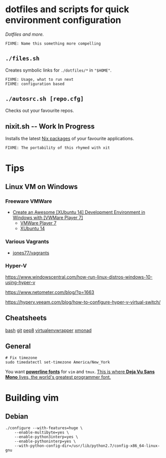 # dotfiles and **scripts** for quick environment configuration

*Dotfiles and more.*

    FIXME: Name this something more compelling

## `./files.sh`

Creates symbolic links for `./dotfiles/*` in `"$HOME"`.

    FIXME: Usage, what to run next
    FIXME: configuration based

## `./autosrc.sh [repo.cfg]`

Checks out your favourite repos.

## nixit.sh -- Work In Progress

Installs the latest [Nix packages](https://nixos.org/nix/) of your favourite
applications.

    FIXME: The portability of this rhymed with xit


# Tips

## Linux VM on Windows

### Freeware VMWare

* [Create an Awesome \[XUbuntu 14\] Development Environment in Windows with
  \[VWMare Player 7\]](https://nickjanetakis.com/blog/create-an-awesome-linux-development-environment-in-windows-with-vmware)
  * [VMWare Player 7](https://my.vmware.com/web/vmware/free#desktop_end_user_computing/vmware_player/7_0)
  * [XUbuntu 14](http://mirror.us.leaseweb.net/ubuntu-cdimage/xubuntu/releases/14.04/release/xubuntu-14.04.2-desktop-amd64.iso)

### Various Vagrants

* [jones77/vagrants](https://github.com/jones77/vagrants)

### Hyper-V

https://www.windowscentral.com/how-run-linux-distros-windows-10-using-hyper-v

https://www.netometer.com/blog/?p=1663

https://hyperv.veeam.com/blog/how-to-configure-hyper-v-virtual-switch/

## Cheatsheets
<!-- one-word links to quickstarts and cheatsheets -->

[bash](http://kvz.io/blog/2013/11/21/bash-best-practices/)
[git](https://www.git-tower.com/blog/content/posts/54-git-cheat-sheet/git-cheat-sheet-large01.png)
[pep8](http://i.imgur.com/ckjEZOi.png)
[virtualenvwrapper](https://virtualenvwrapper.readthedocs.io/en/latest/)
[xmonad](https://wiki.haskell.org/wikiupload/b/b8/Xmbindings.png)

## General

    # Fix timezone
    sudo timedatectl set-timezone America/New_York

You want [**powerline fonts**](https://github.com/powerline/fonts) for `vim` and
`tmux`.  [This is where **Deja Vu Sans Mono** lives, the world's greatest
programmer font.](https://github.com/powerline/fonts/tree/master/DejaVuSansMono)


# Building vim

## Debian

    ./configure --with-features=huge \
        --enable-multibyte=yes \
        --enable-python3interp=yes \
        --enable-pythoninterp=yes \
        --with-python-config-dir=/usr/lib/python2.7/config-x86_64-linux-gnu

<!--

Deprecated documentation

> # `packages.sh`

> Install some basic apt/yum packages.  eg `ruby`, needed by
> linuxbrew, `sudo` in case I'm on a Debian machine, `strace` just because.  Then
> installs [Linuxbrew](http://linuxbrew.sh/) and more packages (eg the latest
> versions of tmux and go).

> Have a look in the [`_packages/`](_packages/) directory and modify to your
> heart's content.

-->
